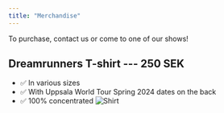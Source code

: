 ```yaml
---
title: "Merchandise"
---
```


To purchase, contact us or come to one of our shows!

## Dreamrunners T-shirt --- 250 SEK
- ✅ In various sizes
- ✅ With Uppsala World Tour Spring 2024 dates on the back
- ✅ 100% concentrated
![Shirt](images/shirt_background.jpg)
